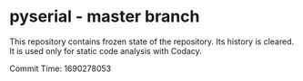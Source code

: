 # pyserial - master branch

This repository contains frozen state of the repository.
Its history is cleared. It is used only for static code
analysis with Codacy.

Commit Time: 1690278053